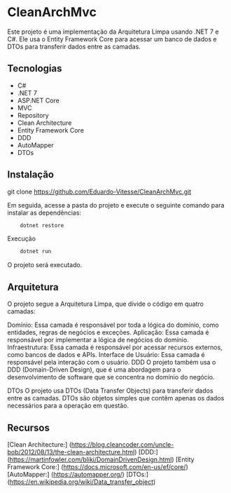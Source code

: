 # CleanArchMvc

Este projeto é uma implementação da Arquitetura Limpa usando .NET 7 e C#. Ele usa o Entity Framework Core para acessar um banco de dados e DTOs para transferir dados entre as camadas.

## Tecnologias

* C#
* .NET 7
* ASP.NET Core
* MVC
* Repository
* Clean Architecture
* Entity Framework Core
* DDD
* AutoMapper
* DTOs

## Instalação

git clone https://github.com/Eduardo-Vitesse/CleanArchMvc.git

Em seguida, acesse a pasta do projeto e execute o seguinte comando para instalar as dependências:
```bash
    dotnet restore
```

Execução
```bash
    dotnet run
```


O projeto será executado.

## Arquitetura
O projeto segue a Arquitetura Limpa, que divide o código em quatro camadas:

Domínio: Essa camada é responsável por toda a lógica do domínio, como entidades, regras de negócios e exceções.
Aplicação: Essa camada é responsável por implementar a lógica de negócios do domínio.
Infraestrutura: Essa camada é responsável por acessar recursos externos, como bancos de dados e APIs.
Interface de Usuário: Essa camada é responsável pela interação com o usuário.
DDD
O projeto também usa o DDD (Domain-Driven Design), que é uma abordagem para o desenvolvimento de software que se concentra no domínio do negócio.

DTOs
O projeto usa DTOs (Data Transfer Objects) para transferir dados entre as camadas. DTOs são objetos simples que contêm apenas os dados necessários para a operação em questão.

## Recursos
[Clean Architecture:] (https://blog.cleancoder.com/uncle-bob/2012/08/13/the-clean-architecture.html)
[DDD:] (https://martinfowler.com/bliki/DomainDrivenDesign.html)
[Entity Framework Core:] (https://docs.microsoft.com/en-us/ef/core/)
[AutoMapper:] (https://automapper.org/)
[DTOs:] (https://en.wikipedia.org/wiki/Data_transfer_object)